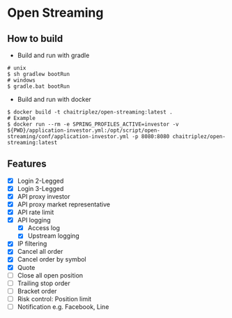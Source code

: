 # Open Streaming

## How to build

- Build and run with gradle

```shell script
# unix
$ sh gradlew bootRun
# windows
$ gradle.bat bootRun
```

- Build and run with docker

```shell script
$ docker build -t chaitriplez/open-streaming:latest .
# Example
$ docker run --rm -e SPRING_PROFILES_ACTIVE=investor -v ${PWD}/application-investor.yml:/opt/script/open-streaming/conf/application-investor.yml -p 8080:8080 chaitriplez/open-streaming:latest
```

## Features

- [x] Login 2-Legged
- [x] Login 3-Legged
- [x] API proxy investor
- [x] API proxy market representative
- [x] API rate limit
- [x] API logging
  - [x] Access log
  - [x] Upstream logging
- [x] IP filtering
- [x] Cancel all order
- [x] Cancel order by symbol
- [x] Quote
- [ ] Close all open position
- [ ] Trailing stop order
- [ ] Bracket order
- [ ] Risk control: Position limit
- [ ] Notification e.g. Facebook, Line
